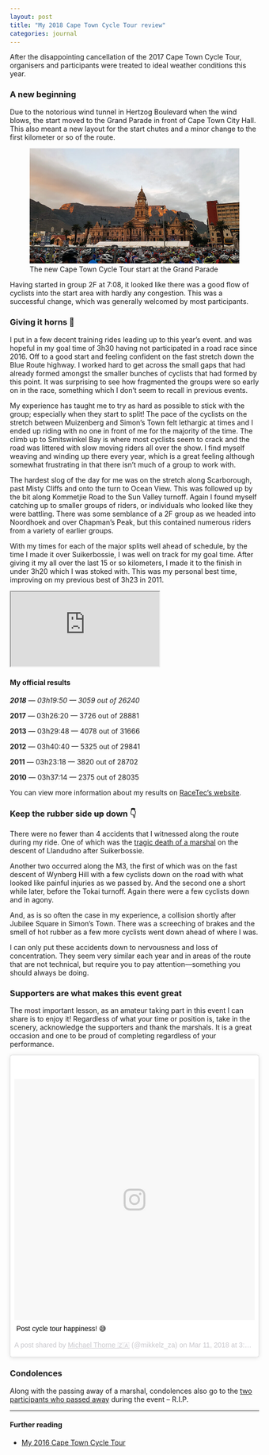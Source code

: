 ```yaml
---
layout: post
title: "My 2018 Cape Town Cycle Tour review"
categories: journal
---
```


After the disappointing cancellation of the 2017 Cape Town Cycle Tour, organisers and participants were treated to ideal weather conditions this year.

### A new beginning

Due to the notorious wind tunnel in Hertzog Boulevard when the wind blows, the start moved to the Grand Parade in front
of Cape Town City Hall. This also meant a new layout for the start chutes and a minor change to the first kilometer or
so of the route.

<figure>
    <img src="/assets/images/journal/2018-cape-town-cycle-tour-start-grand-parade-city-hall-820x450.jpg" alt="">
    <figcaption>The new Cape Town Cycle Tour start at the Grand Parade</figcaption>
</figure>

Having started in group 2F at 7:08, it looked like there was a good flow of cyclists into the start area with hardly any
congestion. This was a successful change, which was generally welcomed by most participants.

### Giving it horns 🤘

I put in a few decent training rides leading up to this year’s event. and was hopeful in my goal time of 3h30 having
not participated in a road race since 2016. Off to a good start and feeling confident on the fast stretch down the Blue
Route highway. I worked hard to get across the small gaps that had already formed amongst the smaller bunches of
cyclists that had formed by this point. It was surprising to see how fragmented the groups were so early on in the race,
something which I don’t seem to recall in previous events.

My experience has taught me to try as hard as possible to stick with the group; especially when they start to split! The
pace of the cyclists on the stretch between Muizenberg and Simon’s Town felt lethargic at times and I ended up riding
with no one in front of me for the majority of the time. The climb up to Smitswinkel Bay is where most cyclists seem to
crack and the road was littered with slow moving riders all over the show. I find myself weaving and winding up there
every year, which is a great feeling although somewhat frustrating in that there isn’t much of a group to work with.

The hardest slog of the day for me was on the stretch along Scarborough, past Misty Cliffs and onto the turn to Ocean
View. This was followed up by the bit along Kommetjie Road to the Sun Valley turnoff. Again I found myself catching up
to smaller groups of riders, or individuals who looked like they were battling. There was some semblance of a 2F group
as we headed into Noordhoek and over Chapman’s Peak, but this contained numerous riders from a variety of earlier
groups.

With my times for each of the major splits well ahead of schedule, by the time I made it over Suikerbossie, I was well
on track for my goal time. After giving it my all over the last 15 or so kilometers, I made it to the finish in under
3h20 which I was stoked with. This was my personal best time, improving on my previous best of 3h23 in 2011.

<div class="u-fluid-embed">
    <iframe src="https://www.strava.com/activities/1446857632/embed/47c0d3fed24d54b931a15ee073adf4091b9ba668"></iframe>
</div>

#### My official results

_**2018** — 03h19:50 — 3059 out of 26240_

**2017** — 03h26:20 — 3726 out of 28881

**2013** — 03h29:48 — 4078 out of 31666

**2012** — 03h40:40 — 5325 out of 29841

**2011** — 03h23:18 — 3820 out of 28702

**2010** — 03h37:14 — 2375 out of 28035

You can view more information about my results on [RaceTec’s website](http://results.racetec.co.za/results_by_person.aspx?PID=333072).

### Keep the rubber side ~~up~~ down 👇

There were no fewer than 4 accidents that I witnessed along the route during my ride. One of which was the [tragic death of a marshal](https://www.sport24.co.za/OtherSport/Cycling/organisers-confirm-death-of-3rd-person-at-ct-cycle-tour-20180312)
on the descent of Llandudno after Suikerbossie.

Another two occurred along the M3, the first of which was on the fast descent of Wynberg Hill with a few cyclists down
on the road with what looked like painful injuries as we passed by. And the second one a short while later, before the
Tokai turnoff. Again there were a few cyclists down and in agony.

And, as is so often the case in my experience, a collision shortly after Jubilee Square in Simon’s Town. There was a
screeching of brakes and the smell of hot rubber as a few more cyclists went down ahead of where I was.

I can only put these accidents down to nervousness and loss of concentration. They seem very similar each year and in
areas of the route that are not technical, but require you to pay attention—something you should always be doing.

### Supporters are what makes this event great

The most important lesson, as an amateur taking part in this event I can share is to enjoy it! Regardless of what your
time or position is, take in the scenery, acknowledge the supporters and thank the marshals. It is a great occasion and
one to be proud of completing regardless of your performance.

<blockquote class="instagram-media" data-instgrm-captioned data-instgrm-permalink="https://www.instagram.com/p/BgLglmClpS6/" data-instgrm-version="8" style=" background:#FFF; border:0; border-radius:3px; box-shadow:0 0 1px 0 rgba(0,0,0,0.5),0 1px 10px 0 rgba(0,0,0,0.15); margin: 1px; max-width:658px; padding:0; width:99.375%; width:-webkit-calc(100% - 2px); width:calc(100% - 2px);">
    <div style="padding:8px;">
        <div style=" background:#F8F8F8; line-height:0; margin-top:40px; padding:50.0% 0; text-align:center; width:100%;">
            <div style=" background:url(data:image/png;base64,iVBORw0KGgoAAAANSUhEUgAAACwAAAAsCAMAAAApWqozAAAABGdBTUEAALGPC/xhBQAAAAFzUkdCAK7OHOkAAAAMUExURczMzPf399fX1+bm5mzY9AMAAADiSURBVDjLvZXbEsMgCES5/P8/t9FuRVCRmU73JWlzosgSIIZURCjo/ad+EQJJB4Hv8BFt+IDpQoCx1wjOSBFhh2XssxEIYn3ulI/6MNReE07UIWJEv8UEOWDS88LY97kqyTliJKKtuYBbruAyVh5wOHiXmpi5we58Ek028czwyuQdLKPG1Bkb4NnM+VeAnfHqn1k4+GPT6uGQcvu2h2OVuIf/gWUFyy8OWEpdyZSa3aVCqpVoVvzZZ2VTnn2wU8qzVjDDetO90GSy9mVLqtgYSy231MxrY6I2gGqjrTY0L8fxCxfCBbhWrsYYAAAAAElFTkSuQmCC); display:block; height:44px; margin:0 auto -44px; position:relative; top:-22px; width:44px;"></div>
        </div>
        <p style=" margin:8px 0 0 0; padding:0 4px;">
            <a href="https://www.instagram.com/p/BgLglmClpS6/" style=" color:#000; font-family:Arial,sans-serif; font-size:14px; font-style:normal; font-weight:normal; line-height:17px; text-decoration:none; word-wrap:break-word;" target="_blank" rel="noopener noreferrer">Post cycle tour happiness! 😅</a>
        </p>
        <p style=" color:#c9c8cd; font-family:Arial,sans-serif; font-size:14px; line-height:17px; margin-bottom:0; margin-top:8px; overflow:hidden; padding:8px 0 7px; text-align:center; text-overflow:ellipsis; white-space:nowrap;">A post shared by <a href="https://www.instagram.com/mikkelz_za/" style=" color:#c9c8cd; font-family:Arial,sans-serif; font-size:14px; font-style:normal; font-weight:normal; line-height:17px;" target="_blank" rel="noopener noreferrer"> Michael Thorne 🇿🇦</a> (@mikkelz_za) on <time style=" font-family:Arial,sans-serif; font-size:14px; line-height:17px;" datetime="2018-03-11T10:37:15+00:00">Mar 11, 2018 at 3:37am PDT</time></p>
    </div>
</blockquote>

### Condolences

Along with the passing away of a marshal, condolences also go to the [two participants who passed away](http://ewn.co.za/2018/03/12/ct-cycle-tour-marred-by-deaths-of-two-participants)
during the event – R.I.P.

---

#### Further reading

- [My 2016 Cape Town Cycle Tour](/journal/my-2016-cape-town-cycle-tour/)

<script src="//platform.instagram.com/en_US/embeds.js" async defer></script>
